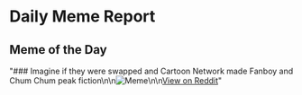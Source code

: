 # Daily Meme Report

## Meme of the Day
"### Imagine if they were swapped and Cartoon Network made Fanboy and Chum Chum peak fiction\n\n![Meme](https://i.redd.it/0g7me0uzkxhf1.png)\n\n[View on Reddit](https://redd.it/1mlhq9b)"
